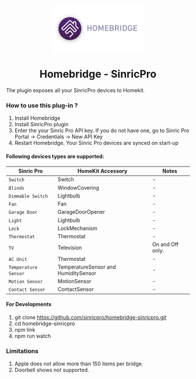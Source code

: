 <p align="center">

<img src="https://github.com/homebridge/branding/blob/latest/logos/homebridge-wordmark-logo-horizontal.png" width="250">

</p>

<h1 align="center">Homebridge - SinricPro</h1>

The plugin exposes all your SinricPro devices to Homekit.

### How to use this plug-in ?

1. Install Homebridge
2. Install SinricPro plugin
3. Enter the your Sinric Pro API key. If you do not have one, go to Sinric Pro Portal -> Credentials -> New API Key
4. Restart Homebridge. Your Sinric Pro devices are synced on start-up

#### Following devices types are supported:

|Sinric Pro |HomeKit Accessory |Notes
|---        |---               |--- 
| `Switch` | Switch | -
| `Blinds` | WindowCovering | -
| `Dimmable Switch` | Lightbulb | -
| `Fan` | Fan | -
| `Garage Door` | GarageDoorOpener | -
| `Light` | Lightbulb | -
| `Lock` | LockMechanism | -
| `Thermostat` | Thermostat | -
| `TV` | Television | On and Off only.
| `AC Unit` | Thermostat | -
| `Temperature Sensor` | TemperatureSensor and HumiditySensor | -
| `Motion Sensor` | MotionSensor | - 
| `Contact Sensor` | ContactSensor | - 



#### For Developments

1. git clone https://github.com/sinricpro/homebridge-sinricpro.git
2. cd homebridge-sinricpro
3. npm link
4. npm run watch

### Limitations

1. Apple does not allow more than 150 items per bridge.
2. Doorbell shows not supported.